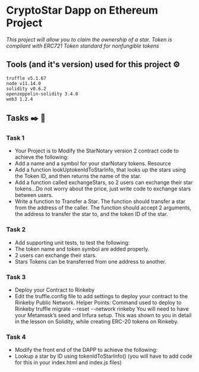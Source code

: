 # CryptoStar Dapp on Ethereum Project

_This project will allow you to claim the ownership of a star._
_Token is compliant with ERC721 Token standard for nonfungible tokens_

## Tools (and it's version) used for this project ⚙️

```
truffle v5.1.67
node v11.14.0
solidity v0.6.2
openzeppelin-solidity 3.4.0
web3 1.2.4
```

## Tasks ✒️ 📄

### Task 1

- Your Project is to Modify the StarNotary version 2 contract code to achieve the following:
- Add a name and a symbol for your starNotary tokens. Resource
- Add a function lookUptokenIdToStarInfo, that looks up the stars using the Token ID, and then returns the name of the star.
- Add a function called exchangeStars, so 2 users can exchange their star tokens...Do not worry about the price, just write code to exchange stars between users.
- Write a function to Transfer a Star. The function should transfer a star from the address of the caller. The function should accept 2 arguments, the address to transfer the star to, and the token ID of the star.

### Task 2

- Add supporting unit tests, to test the following:
- The token name and token symbol are added properly.
- 2 users can exchange their stars.
- Stars Tokens can be transferred from one address to another.

### Task 3

- Deploy your Contract to Rinkeby
- Edit the truffle.config file to add settings to deploy your contract to the Rinkeby Public Network.
  Helper Points:
  Command used to deploy to Rinkeby truffle migrate --reset --network rinkeby
  You will need to have your Metamask’s seed and Infura setup.
  This was shown to you in detail in the lesson on Solidity, while creating ERC-20 tokens on Rinkeby.

### Task 4

- Modify the front end of the DAPP to achieve the following:
- Lookup a star by ID using tokenIdToStarInfo() (you will have to add code for this in your index.html and index.js files)
